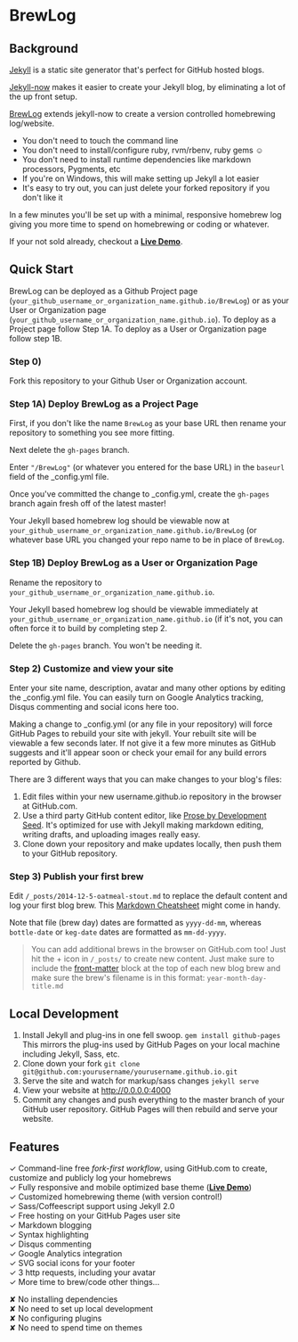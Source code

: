 # BrewLog

## Background
[Jekyll](https://github.com/jekyll/jekyll) is a static site generator that's perfect for GitHub hosted blogs.

[Jekyll-now](https://github.com/barryclark/jekyll-now) makes it easier to create your Jekyll blog, by eliminating a lot of the up front setup.

[BrewLog](https://github.com/benjholla/BrewLog) extends jekyll-now to create a version controlled homebrewing log/website.

- You don't need to touch the command line
- You don't need to install/configure ruby, rvm/rbenv, ruby gems :relaxed:
- You don't need to install runtime dependencies like markdown processors, Pygments, etc
- If you're on Windows, this will make setting up Jekyll a lot easier
- It's easy to try out, you can just delete your forked repository if you don't like it

In a few minutes you'll be set up with a minimal, responsive homebrew log giving you more time to spend on homebrewing or coding or whatever.

If your not sold already, checkout a **[Live Demo](https://benjholla.github.io/BrewLog/)**.

## Quick Start
BrewLog can be deployed as a Github Project page (`your_github_username_or_organization_name.github.io/BrewLog`) or as your User or Organization page (`your_github_username_or_organization_name.github.io`).  To deploy as a Project page follow Step 1A.  To deploy as a User or Organization page follow step 1B.

### Step 0)

Fork this repository to your Github User or Organization account.

### Step 1A) Deploy BrewLog as a Project Page

First, if you don't like the name `BrewLog` as your base URL then rename your repository to something you see more fitting.

Next delete the `gh-pages` branch.

Enter `"/BrewLog"` (or whatever you entered for the base URL) in the `baseurl` field of the _config.yml file.

Once you've committed the change to _config.yml, create the `gh-pages` branch again fresh off of the latest master!

Your Jekyll based homebrew log should be viewable now at `your_github_username_or_organization_name.github.io/BrewLog` (or whatever base URL you changed your repo name to be in place of `BrewLog`.

### Step 1B) Deploy BrewLog as a User or Organization Page

Rename the repository to `your_github_username_or_organization_name.github.io`.

Your Jekyll based homebrew log should be viewable immediately at `your_github_username_or_organization_name.github.io` (if it's not, you can often force it to build by completing step 2.

Delete the `gh-pages` branch.  You won't be needing it.

### Step 2) Customize and view your site

Enter your site name, description, avatar and many other options by editing the _config.yml file. You can easily turn on Google Analytics tracking, Disqus commenting and social icons here too.

Making a change to _config.yml (or any file in your repository) will force GitHub Pages to rebuild your site with jekyll. Your rebuilt site will be viewable a few seconds later. If not give it a few more minutes as GitHub suggests and it'll appear soon or check your email for any build errors reported by Github.

There are 3 different ways that you can make changes to your blog's files:

1. Edit files within your new username.github.io repository in the browser at GitHub.com.
2. Use a third party GitHub content editor, like [Prose by Development Seed](http://prose.io). It's optimized for use with Jekyll making markdown editing, writing drafts, and uploading images really easy.
3. Clone down your repository and make updates locally, then push them to your GitHub repository.
  
### Step 3) Publish your first brew

Edit `/_posts/2014-12-5-oatmeal-stout.md` to replace the default content and log your first blog brew. This [Markdown Cheatsheet](http://www.jekyllnow.com/Markdown-Style-Guide/) might come in handy.

Note that file (brew day) dates are formatted as `yyyy-dd-mm`, whereas `bottle-date` or `keg-date` dates are formatted as `mm-dd-yyyy`.

> You can add additional brews in the browser on GitHub.com too! Just hit the + icon in `/_posts/` to create new content. Just make sure to include the [front-matter](http://jekyllrb.com/docs/frontmatter/) block at the top of each new blog brew and make sure the brew's filename is in this format: `year-month-day-title.md`

## Local Development

1. Install Jekyll and plug-ins in one fell swoop. `gem install github-pages` This mirrors the plug-ins used by GitHub Pages on your local machine including Jekyll, Sass, etc.
2. Clone down your fork `git clone git@github.com:yourusername/yourusername.github.io.git`
3. Serve the site and watch for markup/sass changes `jekyll serve`
4. View your website at http://0.0.0.0:4000
5. Commit any changes and push everything to the master branch of your GitHub user repository. GitHub Pages will then rebuild and serve your website.

## Features

✓ Command-line free _fork-first workflow_, using GitHub.com to create, customize and publicly log your homebrews  
✓ Fully responsive and mobile optimized base theme (**[Live Demo](https://benjholla.github.io/BrewLog/)**)  
✓ Customized homebrewing theme (with version control!)  
✓ Sass/Coffeescript support using Jekyll 2.0  
✓ Free hosting on your GitHub Pages user site  
✓ Markdown blogging  
✓ Syntax highlighting  
✓ Disqus commenting  
✓ Google Analytics integration  
✓ SVG social icons for your footer  
✓ 3 http requests, including your avatar  
✓ More time to brew/code other things...  

✘ No installing dependencies  
✘ No need to set up local development  
✘ No configuring plugins  
✘ No need to spend time on themes  
